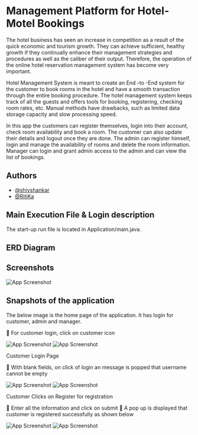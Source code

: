 
# Management Platform for Hotel-Motel Bookings


The hotel business has seen an increase in competition as a result of the quick economic and
tourism growth. They can achieve sufficient, healthy growth if they continually enhance their
management strategies and procedures as well as the caliber of their output. Therefore, the
operation of the online hotel reservation management system has become very important.

Hotel Management System is meant to create an End -to -End system for the customer to book
rooms in the hotel and have a smooth transaction through the entire booking procedure. The
hotel management system keeps track of all the guests and offers tools for booking, registering,
checking room rates, etc. Manual methods have drawbacks, such as limited data storage
capacity and slow processing speed.

In this app the customers can register themselves, login into their account, check room
availability and book a room. The customer can also update their details and logout once they
are done. The admin can register himself, login and manage the availability of rooms and delete
the room information. Manager can login and grant admin access to the admin and can view
the list of bookings.



## Authors

- [@shivshankar](https://www.github.com/shivshankar2996)
- [@RitiKa](https://www.github.com/Ririka77)




## Main Execution File & Login description

The start-up run file is located in Application/main.java.
## ERD Diagram


## Screenshots

![App Screenshot](https://user-images.githubusercontent.com/112530146/211183943-78460bfb-2aba-4646-8193-fa90340bb677.png)




## Snapshots of the application

The below image is the home page of the application. It has login for customer,
admin and manager.

 For customer login, click on customer icon

![App Screenshot](https://user-images.githubusercontent.com/112530146/211183999-babee23d-3930-48a8-91e5-e716cc6b0acf.png)
![App Screenshot](https://user-images.githubusercontent.com/112530146/211184165-494d76d1-526c-4a93-aaaa-c286e0983346.png)


Customer Login Page

 With blank fields, on click of login an message is popped that username cannot be
empty

![App Screenshot](https://user-images.githubusercontent.com/112530146/211184029-c8809a41-097f-4b21-8897-5b47020ff6f7.png)
![App Screenshot](https://user-images.githubusercontent.com/112530146/211184047-02f0d3f1-b2d1-4c91-9fee-ccfe7e35f657.png)

Customer Clicks on Register for registration

 Enter all the information and click on submit
 A pop up is displayed that customer is registered successfully as shown
below

![App Screenshot](https://user-images.githubusercontent.com/112530146/211184076-ba7d3407-1b2e-4096-9255-66020504688a.png)
![App Screenshot](https://user-images.githubusercontent.com/112530146/211184102-42e8a637-c8a3-4d04-834c-6fdf2fdc919d.png)

